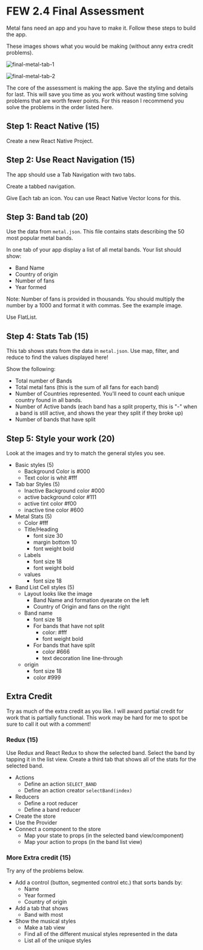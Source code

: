 # FEW 2.4 Final Assessment

Metal fans need an app and you have to make it. Follow these steps to build the app. 

These images shows what you would be making (without anny extra credit problems). 

![final-metal-tab-1](final-metal-tab-1.jpeg)

![final-metal-tab-2](final-metal-tab-2.jpeg)

The core of the assessment is making the app. Save the styling and details for last. This will save you time as you work without wasting time solving problems that are worth fewer points. For this reason I recommend you solve the problems in the order listed here. 

## Step 1: React Native (15)

Create a new React Native Project.

## Step 2: Use React Navigation (15)

The app should use a Tab Navigation with two tabs.

Create a tabbed navigation.

Give Each tab an icon. You can use React Native Vector Icons for this. 

## Step 3: Band tab (20)

Use the data from `metal.json`. This file contains stats describing the 50 most popular metal bands. 

In one tab of your app display a list of all metal bands. Your list should show: 

- Band Name
- Country of origin
- Number of fans
- Year formed

Note: Number of fans is provided in thousands. You should multiply the number by a 1000 and format it with commas. See the example image.

Use FlatList. 

## Step 4: Stats Tab (15)

This tab shows stats from the data in `metal.json`. Use map, filter, and reduce to find the values displayed here!

Show the following: 

- Total number of Bands
- Total metal fans (this is the sum of all fans for each band)
- Number of Countries represented. You'll need to count each unique country found in all bands. 
- Number of Active bands (each band has a split property, this is "-" when a band is still active, and shows the year they split if they broke up)
- Number of bands that have split

## Step 5: Style your work (20)

Look at the images and try to match the general styles you see. 

- Basic styles (5)
  - Background Color is #000
  - Text color is whit #fff
- Tab bar Styles (5)
  - Inactive Background color #000
  - active background color #111
  - active tint color #f00
  - inactive tine color #600
- Metal Stats (5)
  - Color #fff
  - Title/Heading
    - font size 30
    - margin bottom 10
    - font weight bold
  - Labels
    - font size 18
    - font weight bold
  - values
    - font size 18
- Band List Cell styles (5)
  - Layout looks like the image
    - Band Name and formation dyearate on the left
    - Country of Origin and fans on the right
  - Band name
    - font size 18
    - For bands that have not split
      - color: #fff
      - font weight bold
    - For bands that have split
      - color #666
      - text decoration line line-through
  - origin
    - font size 18
    - color #999

## Extra Credit 

Try as much of the extra credit as you like. I will award partial credit for work that is partially functional. This work may be hard for me to spot be sure to call it out with a comment! 

### Redux (15)

Use Redux and React Redux to show the selected band. Select the band by tapping it in the list view. Create a third tab that shows all of the stats for the selected band. 

- Actions 
	- Define an action `SELECT_BAND`
	- Define an action creator `selectBand(index)`
- Reducers 
	- Define a root reducer	
	- Define a band reducer
- Create the store 
- Use the Provider
- Connect a component to the store
	- Map your state to props (in the selected band view/component)
	- Map your action to props (in the band list view)

### More Extra credit (15)

Try any of the problems below. 

- Add a control (button, segmented control etc.) that sorts bands by: 
	- Name
	- Year formed
	- Country of origin
- Add a tab that shows 
	- Band with most
- Show the musical styles
	- Make a tab view 
	- Find all of the different musical styles represented in the data
	- List all of the unique styles 
	